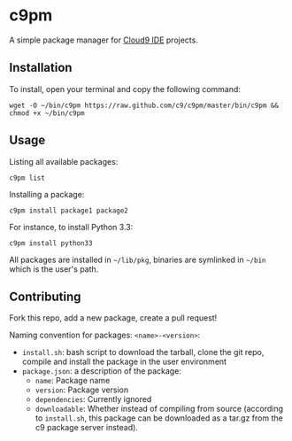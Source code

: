 c9pm
====

A simple package manager for [Cloud9 IDE](http://c9.io) projects.

Installation
------------

To install, open your terminal and copy the following command:

    wget -O ~/bin/c9pm https://raw.github.com/c9/c9pm/master/bin/c9pm && chmod +x ~/bin/c9pm
    
Usage
-----

Listing all available packages:

    c9pm list

Installing a package:

    c9pm install package1 package2

For instance, to install Python 3.3:

    c9pm install python33

All packages are installed in `~/lib/pkg`, binaries are symlinked in `~/bin`
which is the user's path.

Contributing
------------

Fork this repo, add a new package, create a pull request!

Naming convention for packages: `<name>-<version>`:

* `install.sh`: bash script to download the tarball, clone the git repo, compile
  and install the package in the user environment
* `package.json`: a description of the package:
  * `name`: Package name
  * `version`: Package version
  * `dependencies`: Currently ignored
  * `downloadable`: Whether instead of compiling from source (according to
     `install.sh`, this package can be downloaded as a tar.gz from the c9
     package server instead).